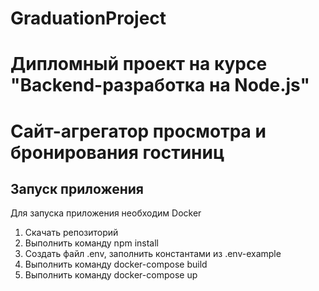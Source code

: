 # GraduationProject
# Дипломный проект на курсе "Backend-разработка на Node.js"

# Сайт-агрегатор просмотра и бронирования гостиниц

## Запуск приложения

Для запуска приложения необходим Docker
1) Скачать репозиторий
2) Выполнить команду npm install
3) Создать файл .env, заполнить константами из .env-example
4) Выполнить команду docker-compose build
5) Выполнить команду docker-compose up


